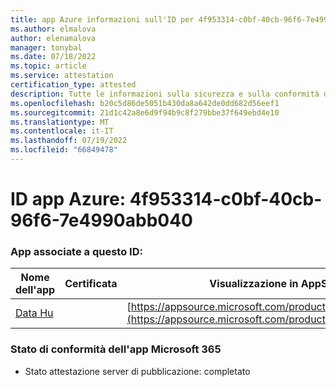 ```yaml
---
title: app Azure informazioni sull'ID per 4f953314-c0bf-40cb-96f6-7e4990abb040
ms.author: elmalova
author: elenamalova
manager: tonybal
ms.date: 07/18/2022
ms.topic: article
ms.service: attestation
certification_type: attested
description: Tutte le informazioni sulla sicurezza e sulla conformità disponibili per 4f953314-c0bf-40cb-96f6-7e4990abb040.
ms.openlocfilehash: b20c5d86de5051b430da8a642de0dd682d56eef1
ms.sourcegitcommit: 21d1c42a8e6d9f94b9c8f279bbe37f649ebd4e10
ms.translationtype: MT
ms.contentlocale: it-IT
ms.lasthandoff: 07/19/2022
ms.locfileid: "66849478"
---
```

# <a name="azure-app-id-4f953314-c0bf-40cb-96f6-7e4990abb040"></a>ID app Azure: 4f953314-c0bf-40cb-96f6-7e4990abb040


### <a name="apps-associated-with-this-id"></a>App associate a questo ID:
| **Nome dell'app** | **Certificata** | **Visualizzazione in AppSource** |
|--------------|---------------|-----------------------|
| [Data Hu](../forward/WA200004262.md) |  | [https://appsource.microsoft.com/product/office/WA200004262](https://appsource.microsoft.com/product/office/WA200004262) |

### <a name="microsoft-365-app-compliance-status"></a>Stato di conformità dell'app Microsoft 365
- Stato attestazione server di pubblicazione: completato
